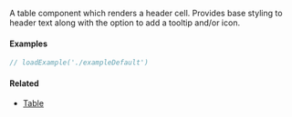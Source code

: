 A table component which renders a header cell. Provides base styling to header text along with the option to add a tooltip and/or icon.

#### Examples

```jsx
// loadExample('./exampleDefault')
```

#### Related

- [Table](#!/Table)
